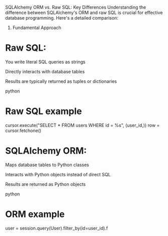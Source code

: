 SQLAlchemy ORM vs. Raw SQL: Key Differences
Understanding the difference between SQLAlchemy's ORM and raw SQL is crucial for effective database programming. Here's a detailed comparison:

1. Fundamental Approach
# Raw SQL:

You write literal SQL queries as strings

Directly interacts with database tables

Results are typically returned as tuples or dictionaries

python
# Raw SQL example
cursor.execute("SELECT * FROM users WHERE id = %s", (user_id,))
row = cursor.fetchone()



# SQLAlchemy ORM:

Maps database tables to Python classes

Interacts with Python objects instead of direct SQL

Results are returned as Python objects

python
# ORM example
user = session.query(User).filter_by(id=user_id).f